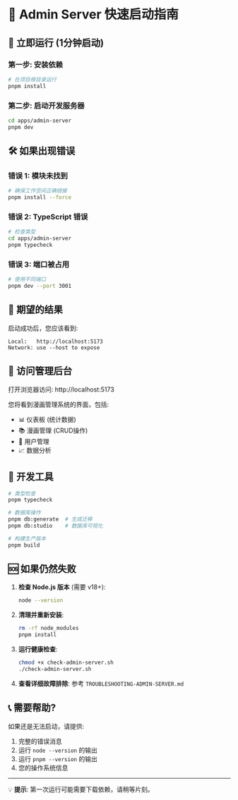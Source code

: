 # 🚀 Admin Server 快速启动指南

## 💫 立即运行 (1分钟启动)

### 第一步: 安装依赖
```bash
# 在项目根目录运行
pnpm install
```

### 第二步: 启动开发服务器
```bash
cd apps/admin-server
pnpm dev
```

## 🛠️ 如果出现错误

### 错误 1: 模块未找到
```bash
# 确保工作空间正确链接
pnpm install --force
```

### 错误 2: TypeScript 错误
```bash
# 检查类型
cd apps/admin-server
pnpm typecheck
```

### 错误 3: 端口被占用
```bash
# 使用不同端口
pnpm dev --port 3001
```

## 🎯 期望的结果

启动成功后，您应该看到:
```
Local:   http://localhost:5173
Network: use --host to expose
```

## 📱 访问管理后台

打开浏览器访问: http://localhost:5173

您将看到漫画管理系统的界面，包括:
- 📊 仪表板 (统计数据)
- 📚 漫画管理 (CRUD操作)
- 👥 用户管理
- 📈 数据分析

## 🔧 开发工具

```bash
# 类型检查
pnpm typecheck

# 数据库操作
pnpm db:generate  # 生成迁移
pnpm db:studio    # 数据库可视化

# 构建生产版本
pnpm build
```

## 🆘 如果仍然失败

1. **检查 Node.js 版本** (需要 v18+):
   ```bash
   node --version
   ```

2. **清理并重新安装**:
   ```bash
   rm -rf node_modules
   pnpm install
   ```

3. **运行健康检查**:
   ```bash
   chmod +x check-admin-server.sh
   ./check-admin-server.sh
   ```

4. **查看详细故障排除**: 参考 `TROUBLESHOOTING-ADMIN-SERVER.md`

## 📞 需要帮助?

如果还是无法启动，请提供:
1. 完整的错误消息
2. 运行 `node --version` 的输出
3. 运行 `pnpm --version` 的输出
4. 您的操作系统信息

---

💡 **提示**: 第一次运行可能需要下载依赖，请稍等片刻。

